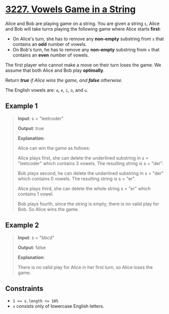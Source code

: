 # [3227. Vowels Game in a String](https://leetcode.com/problems/vowels-game-in-a-string/description/)

Alice and Bob are playing game on a string.
You are given a string `s`, Alice and Bob will take turns playing the following game where Alice starts **first**:

- On Alice's turn, she has to remove any **non-empty** substring from `s` that contains an **odd** number of vowels.
- On Bob's turn, he has to remove any **non-empty** substring from `s` that contains an **even** number of vowels.

The first player who cannot make a move on their turn loses the game. We assume that both Alice and Bob play **optimally**.

Return ***true** if Alice wins the game, and **false** otherwise*.

The English vowels are: `a`, `e`, `i`, `o`, and `u`.

## Example 1

> **Input**: s = "leetcoder"
>
> **Output**: true
>
> **Explanation**:
>
> Alice can win the game as follows:
>
> Alice plays first, she can delete the underlined substring in s = "leetcoder" which contains 3 vowels. The resulting string is s = "der".
>
> Bob plays second, he can delete the underlined substring in s = "der" which contains 0 vowels. The resulting string is s = "er".
>
> Alice plays third, she can delete the whole string s = "er" which contains 1 vowel.
>
> Bob plays fourth, since the string is empty, there is no valid play for Bob. So Alice wins the game.

## Example 2

> **Input**: s = "bbcd"
>
> **Output**: false
>
> **Explanation**:
>
> There is no valid play for Alice in her first turn, so Alice loses the game.

## Constraints

- `1 <= s.length <= 105`
- `s` consists only of lowercase English letters.
